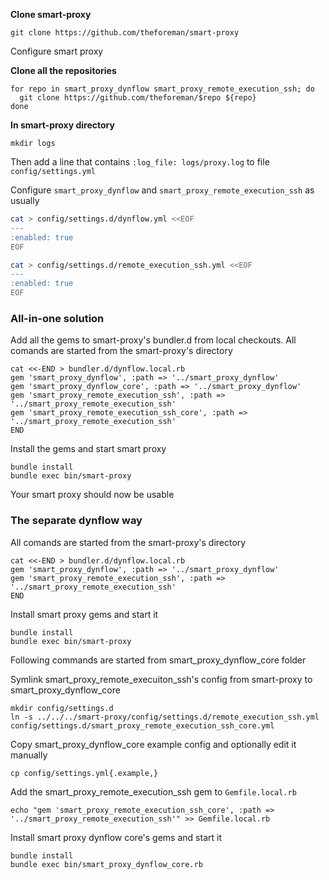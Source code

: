 **Clone smart-proxy**
```shell
git clone https://github.com/theforeman/smart-proxy
```
Configure smart proxy

**Clone all the repositories**
```shell
for repo in smart_proxy_dynflow smart_proxy_remote_execution_ssh; do
  git clone https://github.com/theforeman/$repo ${repo}
done
```


**In smart-proxy directory**
```shell
mkdir logs
```

Then add a line that contains `:log_file: logs/proxy.log` to file `config/settings.yml`

Configure `smart_proxy_dynflow` and `smart_proxy_remote_execution_ssh` as usually
```bash
cat > config/settings.d/dynflow.yml <<EOF
---
:enabled: true
EOF

cat > config/settings.d/remote_execution_ssh.yml <<EOF
---
:enabled: true
EOF
```


### All-in-one solution
Add all the gems to smart-proxy's bundler.d from local checkouts.
All comands are started from the smart-proxy's directory
```shell
cat <<-END > bundler.d/dynflow.local.rb
gem 'smart_proxy_dynflow', :path => '../smart_proxy_dynflow'
gem 'smart_proxy_dynflow_core', :path => '../smart_proxy_dynflow'
gem 'smart_proxy_remote_execution_ssh', :path => '../smart_proxy_remote_execution_ssh'
gem 'smart_proxy_remote_execution_ssh_core', :path => '../smart_proxy_remote_execution_ssh'
END
```


Install the gems and start smart proxy
```shell
bundle install
bundle exec bin/smart-proxy
```

Your smart proxy should now be usable


### The separate dynflow way
All comands are started from the smart-proxy's directory
```shell
cat <<-END > bundler.d/dynflow.local.rb
gem 'smart_proxy_dynflow', :path => '../smart_proxy_dynflow'
gem 'smart_proxy_remote_execution_ssh', :path => '../smart_proxy_remote_execution_ssh'
END
```

Install smart proxy gems and start it
```shell
bundle install
bundle exec bin/smart-proxy
```

Following commands are started from smart_proxy_dynflow_core folder

Symlink smart_proxy_remote_execuiton_ssh's config from smart-proxy to smart_proxy_dynflow_core
```shell
mkdir config/settings.d
ln -s ../../../smart-proxy/config/settings.d/remote_execution_ssh.yml config/settings.d/smart_proxy_remote_execution_ssh_core.yml
```

Copy smart_proxy_dynflow_core example config and optionally edit it manually
```shell
cp config/settings.yml{.example,}
```

Add the smart_proxy_remote_execution_ssh gem to `Gemfile.local.rb`
```shell
echo "gem 'smart_proxy_remote_execution_ssh_core', :path => '../smart_proxy_remote_execution_ssh'" >> Gemfile.local.rb
```

Install smart proxy dynflow core's gems and start it
```shell
bundle install
bundle exec bin/smart_proxy_dynflow_core.rb
```






